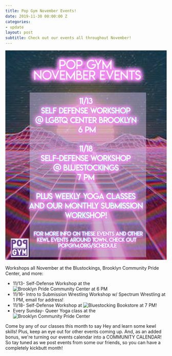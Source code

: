 ```yaml
---
title: Pop Gym November Events!
date: 2019-11-30 00:00:00 Z
categories:
- update
layout: post
subtitle: Check out our events all throughout November!
---
```


![Pop Gym November](/assets/Popgymnovcopy.jpg)

Workshops all November at the Blustockings, Brooklyn Community Pride Center, and more:

* 11/13- Self-Defense Workshop at the ![Brooklyn Pride Community Center](https://lgbtbrooklyn.org/portfolio/pop-gym/) at 6 PM
* 11/16- Intro to Submission Wrestling Workshop w/ Spectrum Wrestling at 1 PM, email for address!
* 11/18- Self-Defense Workshop at ![Bluestocking Bookstore](http://bluestockings.com/event/self-defense-workshop-with-pop-gym-23/?instance_id=202142) at 7 PM!
* Every Sunday- Queer Yoga class at the ![Brooklyn Community Pride Center](https://lgbtbrooklyn.org/portfolio/sunday-yoga-classes/)



Come by any of our classes this month to say Hey and learn some kewl skills! Plus, keep an eye out for other events coming up. And, as an added bonus, we're turning our events calendar into a COMMUNITY CALENDAR! So tay tuned as we post events from some our friends, so you can have a completely kickbutt month!

